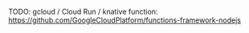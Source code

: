 TODO: gcloud / Cloud Run / knative function:
https://github.com/GoogleCloudPlatform/functions-framework-nodejs
